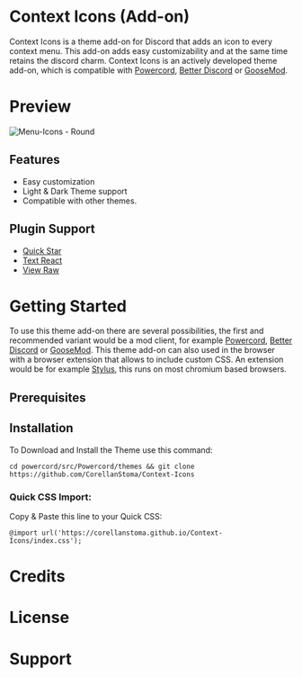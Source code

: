 # Context Icons (Add-on)

Context Icons is a theme add-on for Discord that adds an icon to every context menu. This add-on adds easy customizability and at the same time retains the discord charm. Context Icons is an actively developed theme add-on, which is compatible with [Powercord](https://github.com/powercord-org/powercord), [Better Discord](https://github.com/BetterDiscord/BetterDiscord) or [GooseMod](https://github.com/GooseMod/GooseMod).

# Preview

![Menu-Icons - Round](https://user-images.githubusercontent.com/58918358/132363531-eabf5453-647e-4f8f-89b9-d0aa3812536f.png)




## Features

* Easy customization
* Light & Dark Theme support
* Compatible with other themes.

## Plugin Support

* [Quick Star](https://github.com/powercord-community/quickstar)
* [Text React](https://github.com/Juby210/text-react)
* [View Raw](https://github.com/Juby210/view-raw)

# Getting Started

To use this theme add-on there are several possibilities, the first and recommended variant would be a mod client, for example [Powercord](https://github.com/powercord-org/powercord), [Better Discord](https://github.com/BetterDiscord/BetterDiscord) or [GooseMod](https://github.com/GooseMod/GooseMod).
This theme add-on can also used in the browser with a browser extension that allows to include custom CSS. An extension would be for example [Stylus](https://github.com/openstyles/stylus), this runs on most chromium based browsers.


## Prerequisites
## Installation




To Download and Install the Theme use this command:

```
cd powercord/src/Powercord/themes && git clone https://github.com/CorellanStoma/Context-Icons
```

### Quick CSS Import:
Copy & Paste this line to your Quick CSS:

```
@import url('https://corellanstoma.github.io/Context-Icons/index.css');
```

# Credits
# License
# Support
